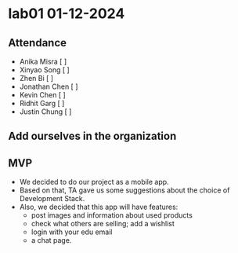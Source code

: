 # lab01 01-12-2024
## Attendance
- Anika Misra [ ]
- Xinyao Song [ ]
- Zhen Bi [ ]
- Jonathan Chen [ ]
- Kevin Chen [ ] 
- Ridhit Garg [ ] 
- Justin Chung [ ]

## Add ourselves in the organization
## MVP
- We decided to do our project as a mobile app.
- Based on that, TA gave us some suggestions about the choice of Development Stack.
- Also, we decided that this app will have features: 
    - post images and information about used products
    - check what others are selling; add a wishlist
    - login with your edu email
    - a chat page.
